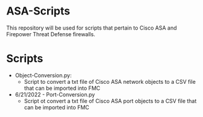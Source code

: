 # ASA-Scripts
This repository will be used for scripts that pertain to Cisco ASA and Firepower Threat Defense firewalls.

# Scripts
- Object-Conversion.py: 
  - Script to convert a txt file of Cisco ASA network objects to a CSV file that can be imported into FMC 
- 6/21/2022 - Port-Conversion.py
  - Script ot convert a txt file of Cisco ASA port objects to a CSV file that can be imported into FMC
